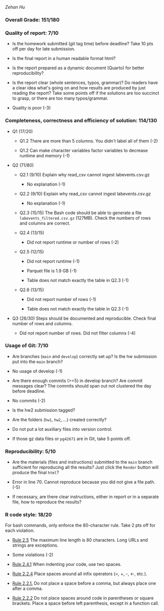 *Zehan Hu*

### Overall Grade: 151/180

### Quality of report: 7/10

-   Is the homework submitted (git tag time) before deadline? Take 10 pts off per day for late submission.  

-   Is the final report in a human readable format html? 

-   Is the report prepared as a dynamic document (Quarto) for better reproducibility?

-   Is the report clear (whole sentences, typos, grammar)? Do readers have a clear idea what's going on and how results are produced by just reading the report? Take some points off if the solutions are too succinct to grasp, or there are too many typos/grammar. 

  - Quality is poor (-3)

### Completeness, correctness and efficiency of solution: 114/130

- Q1 (17/20)

  - Q1.2 There are more than 5 columns. You didn't label all of them (-2)
  
  - Q1.2 Can make character variables factor variables to decrease runtime and memory (-1)

- Q2 (71/80)

    - Q2.1 (9/10) Explain why read_csv cannot ingest labevents.csv.gz
    
      - No explanation (-1)
    
    - Q2.2 (9/10) Explain why read_csv cannot ingest labevents.csv.gz
    
      - No explanation (-1)
    
    - Q2.3 (15/15) The Bash code should be able to generate a file `labevents_filtered.csv.gz` (127MB). Check the numbers of rows and columns are correct.
    
    - Q2.4 (13/15)
    
      - Did not report runtime or number of rows (-2)
    
    - Q2.5 (12/15)
    
      - Did not report runtime (-1)
      
      - Parquet file is 1.9 GB (-1)
      
      - Table does not match exactly the table in Q2.3 (-1)
    
    - Q2.6 (13/15)
    
      - Did not report number of rows (-1)
      
      - Table does not match exactly the table in Q2.3 (-1)

- Q3 (26/30) Steps should be documented and reproducible. Check final number of rows and columns.

  - Did not report number of rows. Did not filter columns (-4)
	    
### Usage of Git: 7/10

-   Are branches (`main` and `develop`) correctly set up? Is the hw submission put into the `main` branch?

  - No usage of develop (-1)

-   Are there enough commits (>=5) in develop branch? Are commit messages clear? The commits should span out not clustered the day before deadline. 

  - No commits (-2)
          
-   Is the hw2 submission tagged? 

-   Are the folders (`hw1`, `hw2`, ...) created correctly? 
  
-   Do not put a lot auxiliary files into version control. 

-   If those gz data files or `pg42671` are in Git, take 5 points off.

### Reproducibility: 5/10

-   Are the materials (files and instructions) submitted to the `main` branch sufficient for reproducing all the results? Just click the `Render` button will produce the final `html`? 

  - Error in line 70. Cannot reproduce because you did not give a file path. (-5)

-   If necessary, are there clear instructions, either in report or in a separate file, how to reproduce the results?

### R code style: 18/20

For bash commands, only enforce the 80-character rule. Take 2 pts off for each violation. 

-   [Rule 2.5](https://style.tidyverse.org/syntax.html#long-lines) The maximum line length is 80 characters. Long URLs and strings are exceptions.  

  - Some violations (-2)

-   [Rule 2.4.1](https://style.tidyverse.org/syntax.html#indenting) When indenting your code, use two spaces.  

-   [Rule 2.2.4](https://style.tidyverse.org/syntax.html#infix-operators) Place spaces around all infix operators (=, +, -, &lt;-, etc.).  

-   [Rule 2.2.1.](https://style.tidyverse.org/syntax.html#commas) Do not place a space before a comma, but always place one after a comma.  

-   [Rule 2.2.2](https://style.tidyverse.org/syntax.html#parentheses) Do not place spaces around code in parentheses or square brackets. Place a space before left parenthesis, except in a function call.
